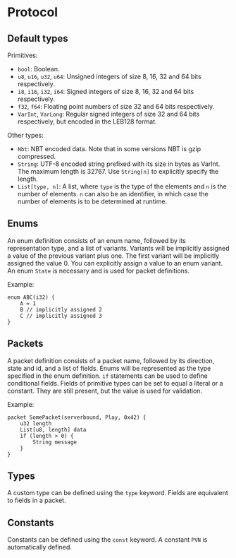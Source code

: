 # Protocol

## Default types

Primitives:
-   `bool`: Boolean.
-   `u8`, `u16`, `u32`, `u64`: Unsigned integers of size 8, 16, 32 and 64 bits respectively.
-   `i8`, `i16`, `i32`, `i64`: Signed integers of size 8, 16, 32 and 64 bits respectively.
-   `f32`, `f64`: Floating point numbers of size 32 and 64 bits respectively.
-   `VarInt`, `VarLong`: Regular signed integers of size 32 and 64 bits respectively, but encoded in the LEB128 format.

Other types:
-   `Nbt`: NBT encoded data. Note that in some versions NBT is gzip compressed.
-   `String`: UTF-8 encoded string prefixed with its size in bytes as VarInt. The maximum length is 32767. Use `String[n]` to explicitly specify the length.
-   `List[type, n]`: A list, where `type` is the type of the elements and `n` is the number of elements. `n` can also be an identifier, in which case the number of elements is to be determined at runtime.

## Enums

An enum definition consists of an enum name, followed by its representation type, and a list of variants.
Variants will be implicitly assigned a value of the previous variant plus one.
The first variant will be implicitly assigned the value 0.
You can explicitly assign a value to an enum variant.
An enum `State` is necessary and is used for packet definitions.

Example:

```
enum ABC(i32) {
    A = 1
    B // implicitly assigned 2
    C // implicitly assigned 3
}
```

## Packets

A packet definition consists of a packet name, followed by its direction, state and id, and a list of fields.
Enums will be represented as the type specified in the enum definition.
`if` statements can be used to define conditional fields.
Fields of primitive types can be set to equal a literal or a constant. They are still present, but the value is used for validation.

Example:

```
packet SomePacket(serverbound, Play, 0x42) {
    u32 length
    List[u8, length] data
    if (length > 0) {
        String message
    }
}
```

## Types

A custom type can be defined using the `type` keyword.
Fields are equivalent to fields in a packet.

## Constants

Constants can be defined using the `const` keyword.
A constant `PVN` is automatically defined.